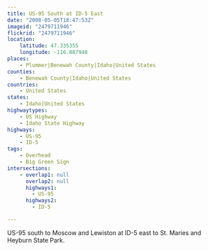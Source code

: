 ```yaml
---
title: US-95 South at ID-5 East
date: "2008-05-05T18:47:53Z"
imageid: "2479711946"
flickrid: "2479711946"
location:
    latitude: 47.335355
    longitude: -116.887948
places:
    - Plummer|Benewah County|Idaho|United States
counties:
    - Benewah County|Idaho|United States
countries:
    - United States
states:
    - Idaho|United States
highwaytypes:
    - US Highway
    - Idaho State Highway
highways:
    - US-95
    - ID-5
tags:
    - Overhead
    - Big Green Sign
intersections:
    - overlap1: null
      overlap2: null
      highways1:
        - US-95
      highways2:
        - ID-5

---
```

US-95 south to Moscow and Lewiston at ID-5 east to St. Maries and Heyburn State Park.